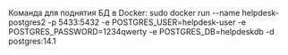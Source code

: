 Команда для поднятия БД в Docker: sudo docker run --name helpdesk-postgres2 -p 5433:5432 -e POSTGRES_USER=helpdesk-user -e POSTGRES_PASSWORD=1234qwerty -e POSTGRES_DB=helpdeskdb -d postgres:14.1

